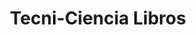 ---
title: "Tecni-Ciencia Libros"
url: /caracas/tecni-ciencia-libros-av-libertador/
shop: Bücher
---
